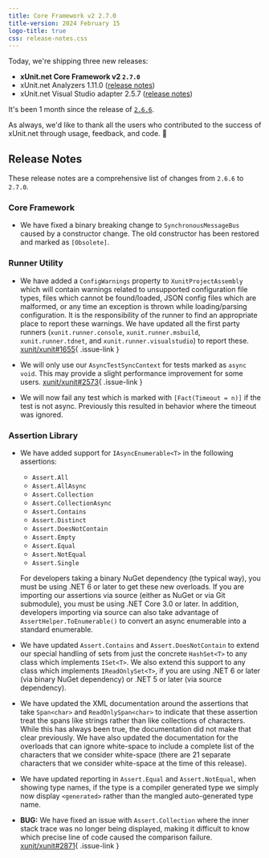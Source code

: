 ```yaml
---
title: Core Framework v2 2.7.0
title-version: 2024 February 15
logo-title: true
css: release-notes.css
---
```


Today, we're shipping three new releases:

* **xUnit.net Core Framework v2 `2.7.0`**
* xUnit.net Analyzers 1.11.0 ([release notes](/releases/analyzers/1.11.0))
* xUnit.net Visual Studio adapter 2.5.7 ([release notes](/releases/visualstudio/2.5.7))

It's been 1 month since the release of [`2.6.6`](2.6.6).

As always, we'd like to thank all the users who contributed to the success of xUnit.net through usage, feedback, and code. 🎉

## Release Notes

These release notes are a comprehensive list of changes from `2.6.6` to `2.7.0`.

### Core Framework

* We have fixed a binary breaking change to `SynchronousMessageBus` caused by a constructor change. The old constructor has been restored and marked as `[Obsolete]`.

### Runner Utility

* We have added a `ConfigWarnings` property to `XunitProjectAssembly` which will contain warnings related to unsupported configuration file types, files which cannot be found/loaded, JSON config files which are malformed, or any time an exception is thrown while loading/parsing configuration. It is the responsibility of the runner to find an appropriate place to report these warnings. We have updated all the first party runners (`xunit.runner.console`, `xunit.runner.msbuild`, `xunit.runner.tdnet`, and `xunit.runner.visualstudio`) to report these. [xunit/xunit#1655](https://github.com/xunit/xunit/issues/1655){ .issue-link }

* We will only use our `AsyncTestSyncContext` for tests marked as `async void`. This may provide a slight performance improvement for some users. [xunit/xunit#2573](https://github.com/xunit/xunit/issues/2573){ .issue-link }

* We will now fail any test which is marked with `[Fact(Timeout = n)]` if the test is not async. Previously this resulted in behavior where the timeout was ignored.

### Assertion Library

* We have added support for `IAsyncEnumerable<T>` in the following assertions:

  * `Assert.All`
  * `Assert.AllAsync`
  * `Assert.Collection`
  * `Assert.CollectionAsync`
  * `Assert.Contains`
  * `Assert.Distinct`
  * `Assert.DoesNotContain`
  * `Assert.Empty`
  * `Assert.Equal`
  * `Assert.NotEqual`
  * `Assert.Single`

  For developers taking a binary NuGet dependency (the typical way), you must be using .NET 6 or later to get these new overloads. If you are importing our assertions via source (either as NuGet or via Git submodule), you must be using .NET Core 3.0 or later. In addition, developers importing via source can also take advantage of `AssertHelper.ToEnumerable()` to convert an async enumerable into a standard enumerable.

* We have updated `Assert.Contains` and `Assert.DoesNotContain` to extend our special handling of sets from just the concrete `HashSet<T>` to any class which implements `ISet<T>`. We also extend this support to any class which implements `IReadOnlySet<T>`, if you are using .NET 6 or later (via binary NuGet dependency) or .NET 5 or later (via source dependency).

* We have updated the XML documentation around the assertions that take `Span<char>` and `ReadOnlySpan<char>` to indicate that these assertion treat the spans like strings rather than like collections of characters. While this has always been true, the documentation did not make that clear previously. We have also updated the documentation for the overloads that can ignore white-space to include a complete list of the characters that we consider white-space (there are 21 separate characters that we consider white-space at the time of this release).

* We have updated reporting in `Assert.Equal` and `Assert.NotEqual`, when showing type names, if the type is a compiler generated type we simply now display `<generated>` rather than the mangled auto-generated type name.

* **BUG:** We have fixed an issue with `Assert.Collection` where the inner stack trace was no longer being displayed, making it difficult to know which precise line of code caused the comparison failure. [xunit/xunit#2871](https://github.com/xunit/xunit/issues/2871){ .issue-link }
